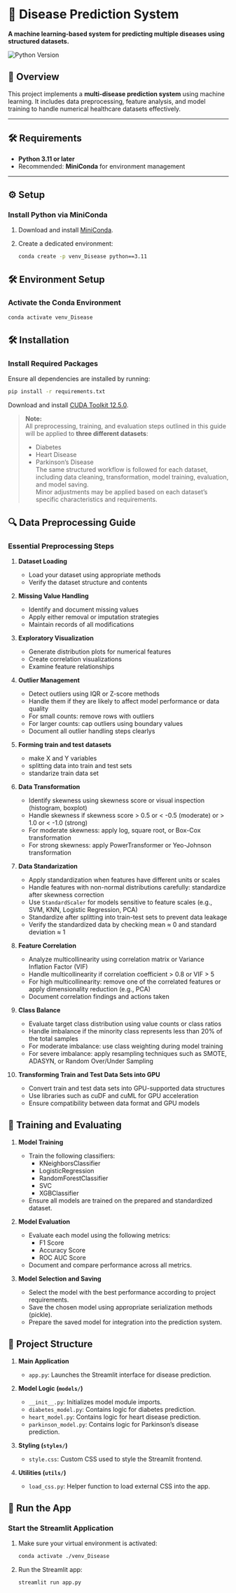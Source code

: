 # 🏥 Disease Prediction System

**A machine learning-based system for predicting multiple diseases using structured datasets.**  

![Python Version](https://img.shields.io/badge/python-3.11%2B-blue)

## 📌 Overview  

This project implements a **multi-disease prediction system** using machine learning. It includes data preprocessing, feature analysis, and model training to handle numerical healthcare datasets effectively.  

---

## 🛠️ Requirements  

- **Python 3.11 or later**  
- Recommended: **MiniConda** for environment management  

---

## ⚙️ Setup  

### Install Python via MiniConda  

1. Download and install [MiniConda](https://docs.anaconda.com/free/miniconda/#quick-command-line-install).  
2. Create a dedicated environment:  

   ```bash  
   conda create -p venv_Disease python==3.11 

## 🛠️ Environment Setup

### Activate the Conda Environment

```bash
conda activate venv_Disease
```

## 🛠️ Installation

### Install Required Packages

Ensure all dependencies are installed by running:

```bash
pip install -r requirements.txt
```

Download and install [CUDA Toolkit 12.5.0](https://developer.nvidia.com/cuda-12-5-0-download-archive).  

> **Note:**  
> All preprocessing, training, and evaluation steps outlined in this guide will be applied to **three different datasets**:  
>
> - Diabetes  
> - Heart Disease  
> - Parkinson’s Disease  
> The same structured workflow is followed for each dataset, including data cleaning, transformation, model training, evaluation, and model saving.  
> Minor adjustments may be applied based on each dataset’s specific characteristics and requirements.

## 🔍 Data Preprocessing Guide

### Essential Preprocessing Steps

1. **Dataset Loading**
   - Load your dataset using appropriate methods
   - Verify the dataset structure and contents

2. **Missing Value Handling**
   - Identify and document missing values
   - Apply either removal or imputation strategies
   - Maintain records of all modifications

3. **Exploratory Visualization**
   - Generate distribution plots for numerical features
   - Create correlation visualizations
   - Examine feature relationships

4. **Outlier Management**
   - Detect outliers using IQR or Z-score methods
   - Handle them if they are likely to affect model performance or data quality
   - For small counts: remove rows with outliers
   - For larger counts: cap outliers using boundary values
   - Document all outlier handling steps clearlys

5. **Forming train and test datasets**
   - make X and Y variables
   - splitting data into train and test sets
   - standarize train data set

6. **Data Transformation**
   - Identify skewness using skewness score or visual inspection (histogram, boxplot)
   - Handle skewness if skewness score > 0.5 or < -0.5 (moderate) or > 1.0 or < -1.0 (strong)
   - For moderate skewness: apply log, square root, or Box-Cox transformation
   - For strong skewness: apply PowerTransformer or Yeo-Johnson transformation

7. **Data Standarization**
   - Apply standardization when features have different units or scales  
   - Handle features with non-normal distributions carefully: standardize after skewness correction  
   - Use `StandardScaler` for models sensitive to feature scales (e.g., SVM, KNN, Logistic Regression, PCA)
   - Standardize after splitting into train-test sets to prevent data leakage  
   - Verify the standardized data by checking mean ≈ 0 and standard deviation ≈ 1

8. **Feature Correlation**
   - Analyze multicollinearity using correlation matrix or Variance Inflation Factor (VIF)
   - Handle multicollinearity if correlation coefficient > 0.8 or VIF > 5
   - For high multicollinearity: remove one of the correlated features or apply dimensionality reduction (e.g., PCA)
   - Document correlation findings and actions taken

9. **Class Balance**
   - Evaluate target class distribution using value counts or class ratios
   - Handle imbalance if the minority class represents less than 20% of the total samples
   - For moderate imbalance: use class weighting during model training
   - For severe imbalance: apply resampling techniques such as SMOTE, ADASYN, or Random Over/Under Sampling

10. **Transforming Train and Test Data Sets into GPU**
    - Convert train and test data sets into GPU-supported data structures
    - Use libraries such as cuDF and cuML for GPU acceleration
    - Ensure compatibility between data format and GPU models

## 🎯 Training and Evaluating

1. **Model Training**
   - Train the following classifiers:
     - KNeighborsClassifier
     - LogisticRegression
     - RandomForestClassifier
     - SVC
     - XGBClassifier
   - Ensure all models are trained on the prepared and standardized dataset.

2. **Model Evaluation**
   - Evaluate each model using the following metrics:
     - F1 Score
     - Accuracy Score
     - ROC AUC Score
   - Document and compare performance across all metrics.

3. **Model Selection and Saving**
   - Select the model with the best performance according to project requirements.
   - Save the chosen model using appropriate serialization methods (pickle).
   - Prepare the saved model for integration into the prediction system.

## 📁 Project Structure

1. **Main Application**
   - `app.py`: Launches the Streamlit interface for disease prediction.

2. **Model Logic (`models/`)**
   - `__init__.py`: Initializes model module imports.
   - `diabetes_model.py`: Contains logic for diabetes prediction.
   - `heart_model.py`: Contains logic for heart disease prediction.
   - `parkinson_model.py`: Contains logic for Parkinson’s disease prediction.

3. **Styling (`styles/`)**
   - `style.css`: Custom CSS used to style the Streamlit frontend.

4. **Utilities (`utils/`)**
   - `load_css.py`: Helper function to load external CSS into the app.

## 🚀 Run the App

### Start the Streamlit Application

1. Make sure your virtual environment is activated:

   ```bash
   conda activate ./venv_Disease
2. Run the Streamlit app:

   ```bash
   streamlit run app.py
